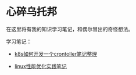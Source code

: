 # 心碎乌托邦

在这里将有我的知识学习笔记，和偶尔冒出的奇怪想法。

学习笔记：

- [k8s如何开发一个crontoller笔记整理](documents/kubernetes/k8s如何开发一个crontoller笔记整理.md)

- [linux性能优化实践笔记](documents/linux性能优化笔记/Readme.md)

